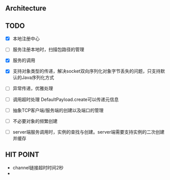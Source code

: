 ## Architecture






## TODO


- [x] 本地注册中心
- [ ] 服务注册本地时，扫描包路径的管理
- [x] 服务的调用
- [x] 支持对象类型的传递，解决socket双向序列化对象字节丢失的问题，只支持默认的Java序列化方式
- [ ] 异常传递，优雅处理
- [ ] 调用超时处理  DefaultPayload.create可以传递元信息
- [ ] 抽象TCP客户端/服务端的创建以及端口的管理
- [ ] 不必要对象的频繁创建
- [ ] server端服务调用时，实例的查找与创建。server端需要支持实例的二次创建并缓存





## HIT POINT

- channel链接超时时间2秒
-